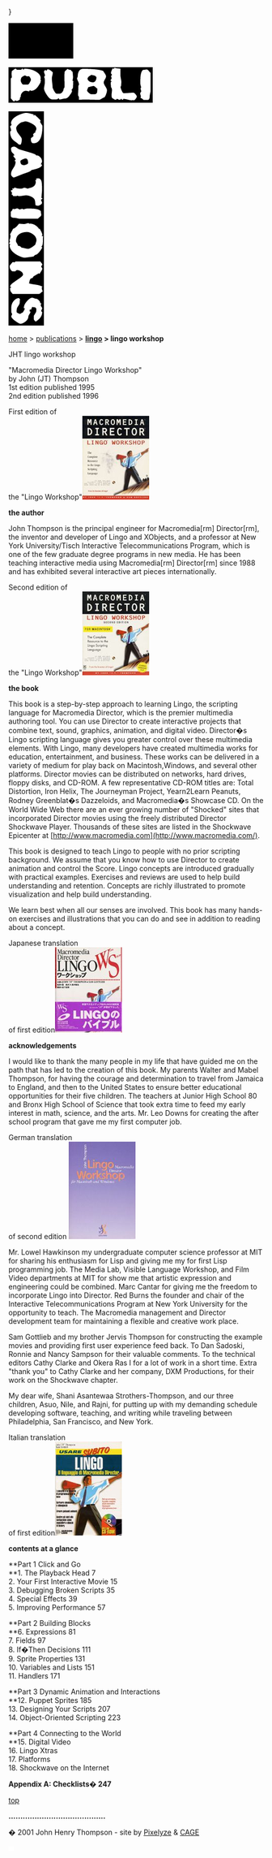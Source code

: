 }  

  

![](images/johnhenry1.gif)

![](images/tin_publi.gif)

![](images/tin_cations.gif)

[home](index.md) > [publications](publications.md) > **[lingo](lingo.md) > lingo workshop**

JHT lingo workshop

"Macromedia Director Lingo Workshop"  
by John (JT) Thompson  
1st edition published 1995  
2nd edition published 1996

First edition of  
the "Lingo Workshop"[![](images/lws_1eng_icon.jpg)](javascript:openwin('images/lws_1eng_full.jpg',400,500))

**the author**

John Thompson is the principal engineer for Macromedia\[rm\] Director\[rm\], the inventor and developer of Lingo and XObjects, and a professor at New York University/Tisch Interactive Telecommunications Program, which is one of the few graduate degree programs in new media. He has been teaching interactive media using Macromedia\[rm\] Director\[rm\] since 1988 and has exhibited several interactive art pieces internationally.  

Second edition of  
the "Lingo Workshop"[![](images/lws_2eng_icon.jpg)](javascript:openwin('images/lws_2eng_full.jpg',400,500))

**the book**

This book is a step-by-step approach to learning Lingo, the scripting language for Macromedia Director, which is the premier multimedia authoring tool. You can use Director to create interactive projects that combine text, sound, graphics, animation, and digital video. Director�s Lingo scripting language gives you greater control over these multimedia elements. With Lingo, many developers have created multimedia works for education, entertainment, and business. These works can be delivered in a variety of medium for play back on Macintosh,Windows, and several other platforms. Director movies can be distributed on networks, hard drives, floppy disks, and CD-ROM. A few representative CD-ROM titles are: Total Distortion, Iron Helix, The Journeyman Project, Yearn2Learn Peanuts, Rodney Greenblat�s Dazzeloids, and Macromedia�s Showcase CD. On the World Wide Web there are an ever growing number of "Shocked" sites that incorporated Director movies using the freely distributed Director Shockwave Player. Thousands of these sites are listed in the Shockwave Epicenter at [http://www.macromedia.com](http://www.macromedia.com/).

This book is designed to teach Lingo to people with no prior scripting background. We assume that you know how to use Director to create animation and control the Score. Lingo concepts are introduced gradually with practical examples. Exercises and reviews are used to help build understanding and retention. Concepts are richly illustrated to promote visualization and help build understanding.

We learn best when all our senses are involved. This book has many hands-on exercises and illustrations that you can do and see in addition to reading about a concept.

Japanese translation  
of first edition[![](images/lws_1jap_icon.jpg)](javascript:openwin('images/lws_1jap_full.jpg',392,500))

**acknowledgements**

I would like to thank the many people in my life that have guided me on the path that has led to the creation of this book. My parents Walter and Mabel Thompson, for having the courage and determination to travel from Jamaica to England, and then to the United States to ensure better educational opportunities for their five children. The teachers at Junior High School 80 and Bronx High School of Science that took extra time to feed my early interest in math, science, and the arts. Mr. Leo Downs for creating the after school program that gave me my first computer job.

German translation  
of second edition [![](images/lws_2ger_icon.jpg)](javascript:openwin('images/lws_2ger_full.jpg',344,500))

Mr. Lowel Hawkinson my undergraduate computer science professor at MIT for sharing his enthusiasm for Lisp and giving me my for first Lisp programming job. The Media Lab, Visible Language Workshop, and Film Video departments at MIT for show me that artistic expression and engineering could be combined. Marc Cantar for giving me the freedom to incorporate Lingo into Director. Red Burns the founder and chair of the Interactive Telecommunications Program at New York University for the opportunity to teach. The Macromedia management and Director development team for maintaining a flexible and creative work place.

Sam Gottlieb and my brother Jervis Thompson for constructing the example movies and providing first user experience feed back. To Dan Sadoski, Ronnie and Nancy Sampson for their valuable comments. To the technical editors Cathy Clarke and Okera Ras I for a lot of work in a short time. Extra "thank you" to Cathy Clarke and her company, DXM Productions, for their work on the Shockwave chapter.

My dear wife, Shani Asantewaa Strothers-Thompson, and our three children, Asuo, Nile, and Rajni, for putting up with my demanding schedule developing software, teaching, and writing while traveling between Philadelphia, San Francisco, and New York.

Italian translation  
of first edition[![](images/lws_1itl_icon.jpg)](javascript:openwin('images/lws_1itl_full.jpg',356,500))

**contents at a glance**

**Part 1 Click and Go  
**1\. The Playback Head 7  
2\. Your First Interactive Movie 15  
3\. Debugging Broken Scripts 35  
4\. Special Effects 39  
5\. Improving Performance 57

**Part 2 Building Blocks  
**6\. Expressions 81  
7\. Fields 97  
8\. If�Then Decisions 111  
9\. Sprite Properties 131  
10\. Variables and Lists 151  
11\. Handlers 171

**Part 3 Dynamic Animation and Interactions  
**12\. Puppet Sprites 185  
13\. Designing Your Scripts 207  
14\. Object-Oriented Scripting 223

**Part 4 Connecting to the World  
**15\. Digital Video  
16\. Lingo Xtras  
17\. Platforms  
18\. Shockwave on the Internet

**Appendix A: Checklists� 247**

[top](#topofpage)

**.........................................**

� 2001 John Henry Thompson - site by [Pixelyze](http://www.pixelyze.com/) & [CAGE](http://www.cage.nl/)

![](images/spacer.gif)